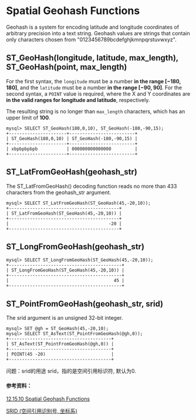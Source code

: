 # Spatial Geohash Functions

Geohash is a system for encoding latitude and longitude coordinates of arbitrary precision into a text string. Geohash values are strings that contain only characters chosen from "0123456789bcdefghjkmnpqrstuvwxyz".

## ST_GeoHash(longitude, latitude, max_length), ST_GeoHash(point, max_length)
For the first syntax, the `longitude` must be a number **in the range [−180, 180]**, and the `latitude` must be a number **in the range [−90, 90]**. For the second syntax, a `POINT` value is required, where the X and Y coordinates are **in the valid ranges for longitude and latitude**, respectively.

The resulting string is no longer than `max_length` characters, which has an upper limit of **100**.

```
mysql> SELECT ST_GeoHash(180,0,10), ST_GeoHash(-180,-90,15);
+----------------------+-------------------------+
| ST_GeoHash(180,0,10) | ST_GeoHash(-180,-90,15) |
+----------------------+-------------------------+
| xbpbpbpbpb           | 000000000000000         |
+----------------------+-------------------------+
```

## ST_LatFromGeoHash(geohash_str)
The ST_LatFromGeoHash() decoding function reads no more than 433 characters from the geohash_str argument.

```
mysql> SELECT ST_LatFromGeoHash(ST_GeoHash(45,-20,10));
+------------------------------------------+
| ST_LatFromGeoHash(ST_GeoHash(45,-20,10)) |
+------------------------------------------+
|                                      -20 |
+------------------------------------------+
```

## ST_LongFromGeoHash(geohash_str)

```
mysql> SELECT ST_LongFromGeoHash(ST_GeoHash(45,-20,10));
+-------------------------------------------+
| ST_LongFromGeoHash(ST_GeoHash(45,-20,10)) |
+-------------------------------------------+
|                                        45 |
+-------------------------------------------+
```

## ST_PointFromGeoHash(geohash_str, srid)
The srid argument is an unsigned 32-bit integer.
```
mysql> SET @gh = ST_GeoHash(45,-20,10);
mysql> SELECT ST_AsText(ST_PointFromGeoHash(@gh,0));
+---------------------------------------+
| ST_AsText(ST_PointFromGeoHash(@gh,0)) |
+---------------------------------------+
| POINT(45 -20)                         |
+---------------------------------------+
```
问题：srid的用途
srid，指的是空间引用标识符, 默认为0.


#### 参考资料：
[12.15.10 Spatial Geohash Functions](https://dev.mysql.com/doc/refman/5.7/en/spatial-geohash-functions.html)

[SRID (空间引用识别号, 坐标系)](https://yq.aliyun.com/articles/137044)
